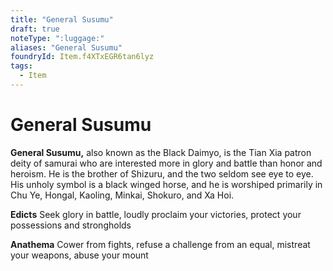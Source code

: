 ```yaml
---
title: "General Susumu"
draft: true
noteType: ":luggage:"
aliases: "General Susumu"
foundryId: Item.f4XTxEGR6tan6lyz
tags:
  - Item
---
```


# General Susumu

**General Susumu,** also known as the Black Daimyo, is the Tian Xia patron deity of samurai who are interested more in glory and battle than honor and heroism. He is the brother of Shizuru, and the two seldom see eye to eye. His unholy symbol is a black winged horse, and he is worshiped primarily in Chu Ye, Hongal, Kaoling, Minkai, Shokuro, and Xa Hoi.

**Edicts** Seek glory in battle, loudly proclaim your victories, protect your possessions and strongholds

**Anathema** Cower from fights, refuse a challenge from an equal, mistreat your weapons, abuse your mount
